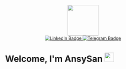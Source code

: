 <div id="header" align="center">
  <img src="https://media.giphy.com/media/M9gbBd9nbDrOTu1Mqx/giphy.gif" width="100"/>
</div>
<div id="badges" align="center">
   <a href="https://www.linkedin.com/in/evgeniy-pashkevich-a6934b314/">
  <img src="https://img.shields.io/badge/LinkedIn-blue?style=for-the-badge&logo=linkedin&logoColor=white" alt="LinkedIn Badge"/>
   </a>
   <a href="https://t.me/AnsySan">
  <img src="https://img.shields.io/badge/Telegram-blue?style=for-the-badge&logo=Telegram&logoColor=white" alt="Telegram Badge"/>
   </a>
</div>
<div id="badges">
  <img src="https://komarev.com/ghpvc/?username=AnsySan&style=flat-square&color=blue" alt=""/>
  <h1>
 Welcome, I'm AnsySan
  <img src="https://media.giphy.com/media/hvRJCLFzcasrR4ia7z/giphy.gif" width="30px"/>
</h1>
</div>
